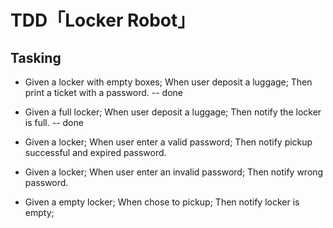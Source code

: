 # TDD「Locker Robot」

## Tasking
- Given a locker with empty boxes; When user deposit a luggage; Then print a ticket with a password. -- done
- Given a full locker; When user deposit a luggage; Then notify the locker is full. -- done
- Given a locker; When user enter a valid password; Then notify pickup successful and expired password.

- Given a locker; When user enter an invalid password; Then notify wrong password. 
- Given a empty locker; When chose to pickup; Then notify locker is empty;

